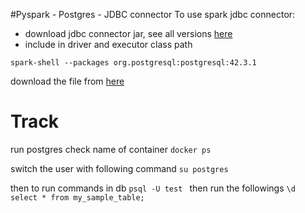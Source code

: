 #Pyspark - Postgres - JDBC connector
To use spark jdbc connector:
- download jdbc connector jar, see all versions [here](https://jdbc.postgresql.org/documentation/changelog.html#version_all)
- include in driver and executor class path 
```angular2html
spark-shell --packages org.postgresql:postgresql:42.3.1
```

download the file from [here](https://jdbc.postgresql.org/download.html)

# Track
run postgres check name of container
`docker ps
`

switch the user with following command
`su postgres
`

then to run commands in db
`psql -U test
`
then run the followings
`\d
`
`select * from my_sample_table;
`